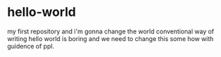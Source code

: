 # hello-world
my first repository and i'm gonna change the world
conventional way of writing hello world is boring and we need to change this some how with guidence of ppl.
